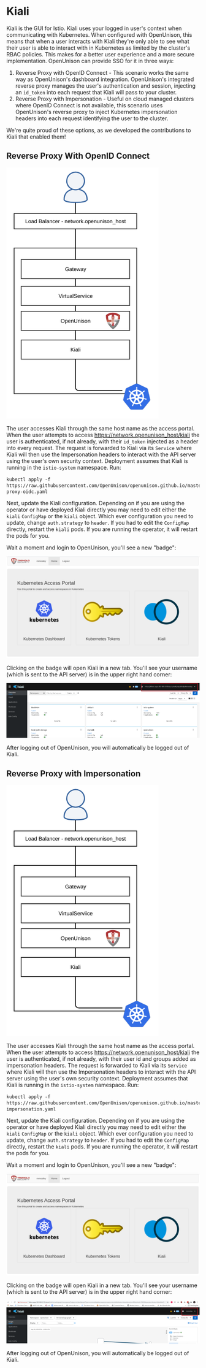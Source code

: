 # Kiali

Kiali is the GUI for Istio.  Kiali uses your logged in user's context when communicating with Kubernetes.  When configured with OpenUnison, this means that when a user interacts with Kiali they're only able to see what their user is able to interact with in Kubernetes as limited by the cluster's RBAC policies.  This makes for a better user experience and a more secure implementation.  OpenUnison can provide SSO for it in three ways:

1. Reverse Proxy with OpenID Connect - This scenario works the same way as OpenUnison's dashboard integration.  OpenUnison's integrated reverse proxy manages the user's authentication and session, injecting an `id_token` into each request that Kiali will pass to your cluster.
2. Reverse Proxy with Impersonation - Useful on cloud managed clusters where OpenID Connect is not available, this scenario uses OpenUnison's reverse proxy to inject Kubernetes impersonation headers into each request identifying the user to the cluster.

We're quite proud of these options, as we developed the contributions to Kiali that enabled them!

## Reverse Proxy With OpenID Connect

![Kiali with Impersonation](../../assets/images/kiali_openunison.png)

The user accesses Kiali through the same host name as the access portal.  When the user attempts to access https://network.openunison_host/kiali the user is authenticated, if not already, with their `id_token` injected as a header into every request.  The request is forwarded to Kiali via its `Service` where Kiali will then use the Impersonation headers to interact with the API server using the user's own security context.  Deployment assumes that Kiali is running in the `istio-system` namespace.  Run:

```
kubectl apply -f https://raw.githubusercontent.com/OpenUnison/openunison.github.io/master/docs/assets/yaml/kiali-proxy-oidc.yaml
```

Next, update the Kiali configuration.  Depending on if you are using the operator or have deployed Kiali directly you may need to edit either the `kiali` `ConfigMap` or the `kiali` object.  Which ever configuration you need to update, change `auth.strategy` to `header`.  If you had to edit the `ConfigMap` directly, restart the `kiali` pods.  If you are running the operator, it will restart the pods for you.

Wait a moment and login to OpenUnison, you'll see a new "badge":

![Kiali Badge](../../assets/images/kiali-badge.png)

Clicking on the badge will open Kiali in a new tab. You'll see your username (which is sent to the API server) is in the upper right hand corner:

![Kiali After Login](../../assets/images/kiali-after-login-oidc-proxy.png)

After logging out of OpenUnison, you will automatically be logged out of Kiali.  

## Reverse Proxy with Impersonation

![Kiali with Impersonation](../../assets/images/kiali_openunison.png)

The user accesses Kiali through the same host name as the access portal.  When the user attempts to access https://network.openunison_host/kiali the user is authenticated, if not already, with their user id and groups added as impersonation headers.  The request is forwarded to Kiali via its `Service` where Kiali will then use the Impersonation headers to interact with the API server using the user's own security context.  Deployment assumes that Kiali is running in the `istio-system` namespace.  Run:

```
kubectl apply -f https://raw.githubusercontent.com/OpenUnison/openunison.github.io/master/docs/assets/yaml/kiali-impersonation.yaml
```

Next, update the Kiali configuration.  Depending on if you are using the operator or have deployed Kiali directly you may need to edit either the `kiali` `ConfigMap` or the `kiali` object.  Which ever configuration you need to update, change `auth.strategy` to `header`.  If you had to edit the `ConfigMap` directly, restart the `kiali` pods.  If you are running the operator, it will restart the pods for you.

Wait a moment and login to OpenUnison, you'll see a new "badge":

![Kiali Badge](../../assets/images/kiali-badge.png)

Clicking on the badge will open Kiali in a new tab. You'll see your username (which is sent to the API server) is in the upper right hand corner:

![Kiali After Login](../../assets/images/kiali-after-login.png)

After logging out of OpenUnison, you will automatically be logged out of Kiali.  